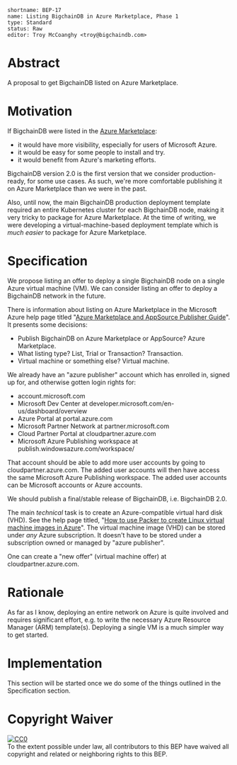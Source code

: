```
shortname: BEP-17
name: Listing BigchainDB in Azure Marketplace, Phase 1
type: Standard
status: Raw
editor: Troy McCoanghy <troy@bigchaindb.com>
```

# Abstract

A proposal to get BigchainDB listed on Azure Marketplace.

# Motivation

If BigchainDB were listed in the [Azure Marketplace](https://azuremarketplace.microsoft.com/en-us/marketplace/):

- it would have more visibility, especially for users of Microsoft Azure.
- it would be easy for some people to install and try.
- it would benefit from Azure's marketing efforts.

BigchainDB version 2.0 is the first version that we consider production-ready, for some use cases. As such, we're more comfortable publishing it on Azure Marketplace than we were in the past.

Also, until now, the main BigchainDB production deployment template required an entire Kubernetes cluster for each BigchainDB node, making it very tricky to package for Azure Marketplace. At the time of writing, we were developing a virtual-machine-based deployment template which is _much easier_ to package for Azure Marketplace.

# Specification

We propose listing an offer to deploy a single BigchainDB node on a single Azure virtual machine (VM). We can consider listing an offer to deploy a BigchainDB network in the future.

There is information about listing on Azure Marketplace in the Microsoft Azure help page titled "[Azure Marketplace and AppSource Publisher Guide](https://docs.microsoft.com/en-us/azure/marketplace/marketplace-publishers-guide)". It presents some decisions:

- Publish BigchainDB on Azure Marketplace or AppSource? Azure Marketplace.
- What listing type? List, Trial or Transaction? Transaction.
- Virtual machine or something else? Virtual machine.

We already have an "azure publisher" account which has enrolled in, signed up for, and otherwise gotten login rights for:

* account.microsoft.com
* Microsoft Dev Center at developer.microsoft.com/en-us/dashboard/overview
* Azure Portal at portal.azure.com
* Microsoft Partner Network at partner.microsoft.com
* Cloud Partner Portal at cloudpartner.azure.com
* Microsoft Azure Publishing workspace at publish.windowsazure.com/workspace/

That account should be able to add more user accounts by going to cloudpartner.azure.com. The added user accounts will then have access the same Microsoft Azure Publishing workspace. The added user accounts can be Microsoft accounts or Azure accounts.

We should publish a final/stable release of BigchainDB, i.e. BigchainDB 2.0.

The main _technical_ task is to create an Azure-compatible virtual hard disk (VHD).
See the help page titled, "[How to use Packer to create Linux virtual machine images in Azure](https://docs.microsoft.com/en-us/azure/virtual-machines/linux/build-image-with-packer)".
The virtual machine image (VHD) can be stored under _any_ Azure subscription. It doesn't have to be stored under a subscription owned or managed by "azure publisher".

One can create a "new offer" (virtual machine offer) at cloudpartner.azure.com.

# Rationale

As far as I know, deploying an entire network on Azure is quite involved and requires significant effort, e.g. to write the necessary Azure Resource Manager (ARM) template(s). Deploying a single VM is a much simpler way to get started.

# Implementation

This section will be started once we do some of the things outlined in the Specification section.

# Copyright Waiver

<p xmlns:dct="http://purl.org/dc/terms/">
  <a rel="license"
     href="http://creativecommons.org/publicdomain/zero/1.0/">
    <img src="http://i.creativecommons.org/p/zero/1.0/88x31.png" style="border-style: none;" alt="CC0" />
  </a>
  <br />
  To the extent possible under law, all contributors to this BEP
  have waived all copyright and related or neighboring rights to this BEP.
</p>
